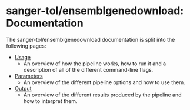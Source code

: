 # sanger-tol/ensemblgenedownload: Documentation

The sanger-tol/ensemblgenedownload documentation is split into the following pages:

- [Usage](usage.md)
  - An overview of how the pipeline works, how to run it and a description of all of the different command-line flags.
- [Parameters](parameters.md)
  - An overview of the different pipeline options and how to use them.
- [Output](output.md)
  - An overview of the different results produced by the pipeline and how to interpret them.
